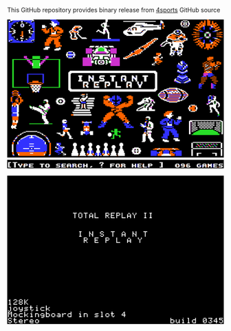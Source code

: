 This GitHub repository provides binary release from [4sports](https://github.com/a2-4am/4sports) GitHub source

![Instant Replay Cover](https://github.com/appleiifanclub/a2-4am_4sports_bin/blob/b1241649a6271260cb00b539afe61734058535db/image/Instant%20Replay%20cover.png?raw=true)

![Instant Replay build 345](https://github.com/appleiifanclub/a2-4am_4sports_bin/blob/0440dd962c0888c116d4ae230b5703f9c238f330/image/Instant%20Replay%20build%20345.png?raw=true)
